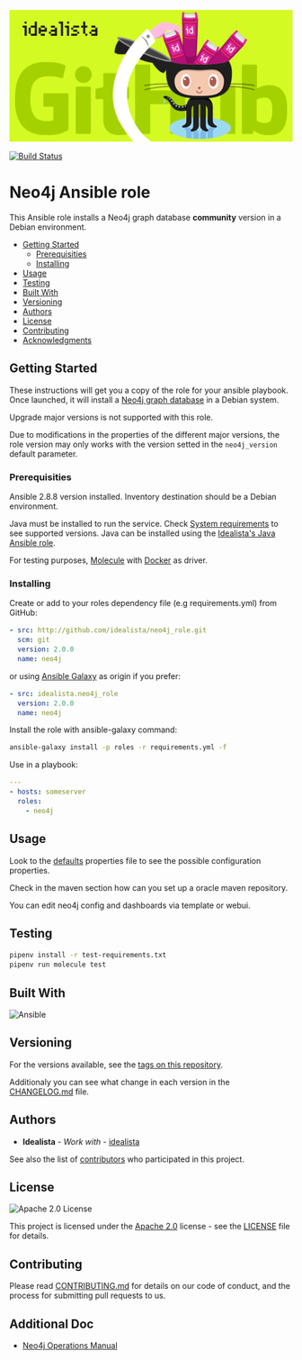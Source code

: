 ![Logo](https://raw.githubusercontent.com/idealista/neo4j_role/master/logo.gif)

[![Build Status](https://travis-ci.org/idealista/neo4j_role.png)](https://travis-ci.org/idealista/neo4j_role)

# Neo4j Ansible role

This Ansible role installs a Neo4j graph database **community** version in a Debian environment.

- [Getting Started](#getting-started)
  - [Prerequisities](#prerequisities)
  - [Installing](#installing)
- [Usage](#usage)
- [Testing](#testing)
- [Built With](#built-with)
- [Versioning](#versioning)
- [Authors](#authors)
- [License](#license)
- [Contributing](#contributing)
- [Acknowledgments](#acknowledgments)

## Getting Started

These instructions will get you a copy of the role for your ansible playbook. Once launched, it will install a [Neo4j graph database](https://neo4j.com/) in a Debian system.

Upgrade major versions is not supported with this role.

Due to modifications in the properties of the different major versions, the role version may only works with the version setted in the `neo4j_version` default parameter.

### Prerequisities

Ansible 2.8.8 version installed.
Inventory destination should be a Debian environment.

Java must be installed to run the service. Check [System requirements](https://neo4j.com/docs/operations-manual/current/installation/requirements/) to see supported versions. Java can be installed using the [Idealista's Java Ansible role](https://github.com/idealista/java-role).

For testing purposes, [Molecule](https://molecule.readthedocs.io/) with [Docker](https://www.docker.com/) as driver.

### Installing

Create or add to your roles dependency file (e.g requirements.yml) from GitHub:

```yml
- src: http://github.com/idealista/neo4j_role.git
  scm: git
  version: 2.0.0
  name: neo4j
```

or using [Ansible Galaxy](https://galaxy.ansible.com/idealista/neo4j_role/) as origin if you prefer:

```yml
- src: idealista.neo4j_role
  version: 2.0.0
  name: neo4j
```

Install the role with ansible-galaxy command:

```sh
ansible-galaxy install -p roles -r requirements.yml -f
```

Use in a playbook:

```yml
---
- hosts: someserver
  roles:
    - neo4j
```

## Usage

Look to the [defaults](defaults/main.yml) properties file to see the possible configuration properties.

Check in the maven section how can you set up a oracle maven repository.

You can edit neo4j config and dashboards via template or webui.

## Testing

```sh
pipenv install -r test-requirements.txt
pipenv run molecule test
```

## Built With

![Ansible](https://img.shields.io/badge/ansible-2.8.6-green.svg)

## Versioning

For the versions available, see the [tags on this repository](https://github.com/idealista/neo4j_role/tags).

Additionaly you can see what change in each version in the [CHANGELOG.md](CHANGELOG.md) file.

## Authors

- **Idealista** - *Work with* - [idealista](https://github.com/idealista)

See also the list of [contributors](https://github.com/idealista/neo4j_role/contributors) who participated in this project.

## License

![Apache 2.0 License](https://img.shields.io/hexpm/l/plug.svg)

This project is licensed under the [Apache 2.0](https://www.apache.org/licenses/LICENSE-2.0) license - see the [LICENSE](LICENSE) file for details.

## Contributing

Please read [CONTRIBUTING.md](.github/CONTRIBUTING.md) for details on our code of conduct, and the process for submitting pull requests to us.

## Additional Doc

- [Neo4j Operations Manual](https://neo4j.com/docs/operations-manual/current/introduction/)
